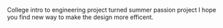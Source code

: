 College intro to engineering project turned summer passion project I hope you find new way to make the design more efficent.
